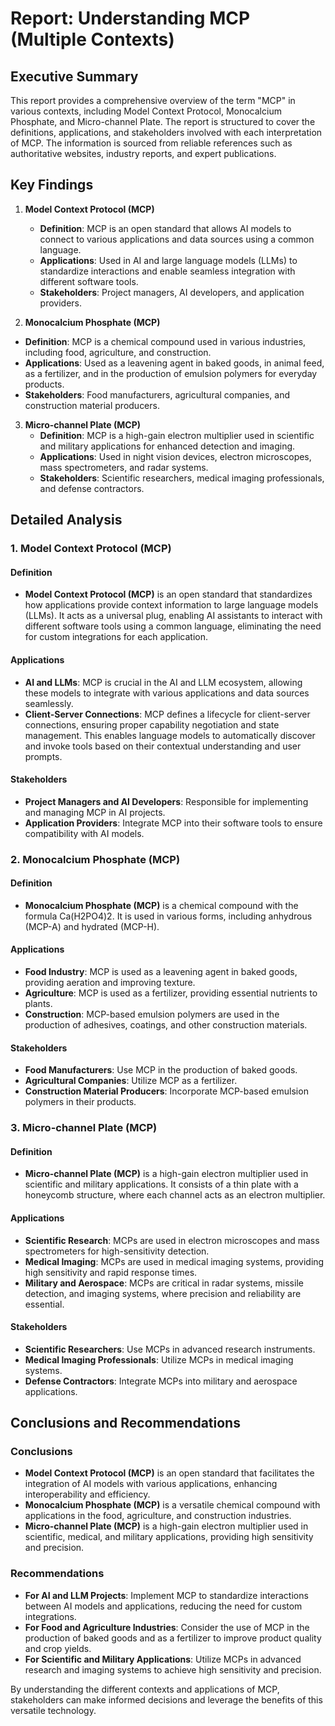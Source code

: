 # Report: Understanding MCP (Multiple Contexts)

## Executive Summary

This report provides a comprehensive overview of the term "MCP" in various contexts, including Model Context Protocol, Monocalcium Phosphate, and Micro-channel Plate. The report is structured to cover the definitions, applications, and stakeholders involved with each interpretation of MCP. The information is sourced from reliable references such as authoritative websites, industry reports, and expert publications.

## Key Findings

1. **Model Context Protocol (MCP)**
   - **Definition**: MCP is an open standard that allows AI models to connect to various applications and data sources using a common language.
   - **Applications**: Used in AI and large language models (LLMs) to standardize interactions and enable seamless integration with different software tools.
   - **Stakeholders**: Project managers, AI developers, and application providers.

20. **Monocalcium Phosphate (MCP)**
   - **Definition**: MCP is a chemical compound used in various industries, including food, agriculture, and construction.
   - **Applications**: Used as a leavening agent in baked goods, in animal feed, as a fertilizer, and in the production of emulsion polymers for everyday products.
   - **Stakeholders**: Food manufacturers, agricultural companies, and construction material producers.

3. **Micro-channel Plate (MCP)**
   - **Definition**: MCP is a high-gain electron multiplier used in scientific and military applications for enhanced detection and imaging.
   - **Applications**: Used in night vision devices, electron microscopes, mass spectrometers, and radar systems.
   - **Stakeholders**: Scientific researchers, medical imaging professionals, and defense contractors.

## Detailed Analysis

### 1. Model Context Protocol (MCP)

#### Definition
- **Model Context Protocol (MCP)** is an open standard that standardizes how applications provide context information to large language models (LLMs). It acts as a universal plug, enabling AI assistants to interact with different software tools using a common language, eliminating the need for custom integrations for each application.

#### Applications
- **AI and LLMs**: MCP is crucial in the AI and LLM ecosystem, allowing these models to integrate with various applications and data sources seamlessly.
- **Client-Server Connections**: MCP defines a lifecycle for client-server connections, ensuring proper capability negotiation and state management. This enables language models to automatically discover and invoke tools based on their contextual understanding and user prompts.

#### Stakeholders
- **Project Managers and AI Developers**: Responsible for implementing and managing MCP in AI projects.
- **Application Providers**: Integrate MCP into their software tools to ensure compatibility with AI models.

### 2. Monocalcium Phosphate (MCP)

#### Definition
- **Monocalcium Phosphate (MCP)** is a chemical compound with the formula Ca(H2PO4)2. It is used in various forms, including anhydrous (MCP-A) and hydrated (MCP-H).

#### Applications
- **Food Industry**: MCP is used as a leavening agent in baked goods, providing aeration and improving texture.
- **Agriculture**: MCP is used as a fertilizer, providing essential nutrients to plants.
- **Construction**: MCP-based emulsion polymers are used in the production of adhesives, coatings, and other construction materials.

#### Stakeholders
- **Food Manufacturers**: Use MCP in the production of baked goods.
- **Agricultural Companies**: Utilize MCP as a fertilizer.
- **Construction Material Producers**: Incorporate MCP-based emulsion polymers in their products.

### 3. Micro-channel Plate (MCP)

#### Definition
- **Micro-channel Plate (MCP)** is a high-gain electron multiplier used in scientific and military applications. It consists of a thin plate with a honeycomb structure, where each channel acts as an electron multiplier.

#### Applications
- **Scientific Research**: MCPs are used in electron microscopes and mass spectrometers for high-sensitivity detection.
- **Medical Imaging**: MCPs are used in medical imaging systems, providing high sensitivity and rapid response times.
- **Military and Aerospace**: MCPs are critical in radar systems, missile detection, and imaging systems, where precision and reliability are essential.

#### Stakeholders
- **Scientific Researchers**: Use MCPs in advanced research instruments.
- **Medical Imaging Professionals**: Utilize MCPs in medical imaging systems.
- **Defense Contractors**: Integrate MCPs into military and aerospace applications.

## Conclusions and Recommendations

### Conclusions
- **Model Context Protocol (MCP)** is an open standard that facilitates the integration of AI models with various applications, enhancing interoperability and efficiency.
- **Monocalcium Phosphate (MCP)** is a versatile chemical compound with applications in the food, agriculture, and construction industries.
- **Micro-channel Plate (MCP)** is a high-gain electron multiplier used in scientific, medical, and military applications, providing high sensitivity and precision.

### Recommendations
- **For AI and LLM Projects**: Implement MCP to standardize interactions between AI models and applications, reducing the need for custom integrations.
- **For Food and Agriculture Industries**: Consider the use of MCP in the production of baked goods and as a fertilizer to improve product quality and crop yields.
- **For Scientific and Military Applications**: Utilize MCPs in advanced research and imaging systems to achieve high sensitivity and precision.

By understanding the different contexts and applications of MCP, stakeholders can make informed decisions and leverage the benefits of this versatile technology.
